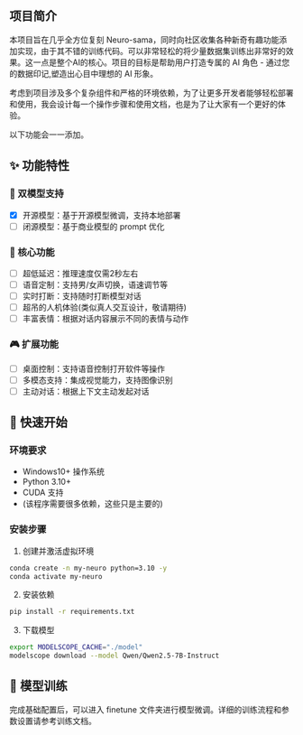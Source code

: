 ## 项目简介

本项目旨在几乎全方位复刻 Neuro-sama，同时向社区收集各种新奇有趣功能添加实现，由于其不错的训练代码。可以非常轻松的将少量数据集训练出非常好的效果。这一点是整个AI的核心。项目的目标是帮助用户打造专属的 AI 角色 - 通过您的数据印记,塑造出心目中理想的 AI 形象。

考虑到项目涉及多个复杂组件和严格的环境依赖，为了让更多开发者能够轻松部署和使用，我会设计每一个操作步骤和使用文档，也是为了让大家有一个更好的体验。 

以下功能会一一添加。

## ✨ 功能特性

### 🤖 双模型支持
- [x] 开源模型：基于开源模型微调，支持本地部署
- [ ] 闭源模型：基于商业模型的 prompt 优化

### 🎯 核心功能
- [ ] 超低延迟：推理速度仅需2秒左右
- [ ] 语音定制：支持男/女声切换，语速调节等
- [ ] 实时打断：支持随时打断模型对话
- [ ] 超吊的人机体验(类似真人交互设计，敬请期待)
- [ ] 丰富表情：根据对话内容展示不同的表情与动作

### 🎮 扩展功能
- [ ] 桌面控制：支持语音控制打开软件等操作
- [ ] 多模态支持：集成视觉能力，支持图像识别
- [ ] 主动对话：根据上下文主动发起对话

## 🚀 快速开始

### 环境要求
- Windows10+ 操作系统
- Python 3.10+
- CUDA 支持
- (该程序需要很多依赖，这些只是主要的)

### 安装步骤

1. 创建并激活虚拟环境
```bash
conda create -n my-neuro python=3.10 -y
conda activate my-neuro
```

2. 安装依赖
```bash
pip install -r requirements.txt
```

3. 下载模型
```bash
export MODELSCOPE_CACHE="./model"
modelscope download --model Qwen/Qwen2.5-7B-Instruct
```

## 🔧 模型训练

完成基础配置后，可以进入 finetune 文件夹进行模型微调。详细的训练流程和参数设置请参考训练文档。

